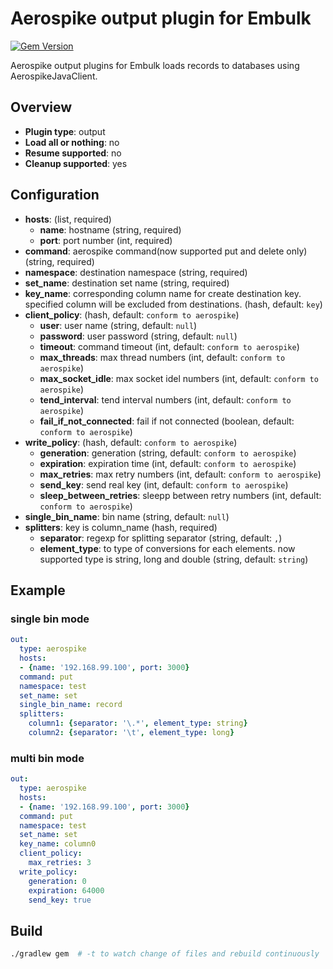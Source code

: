 # Aerospike output plugin for Embulk

[![Gem Version](https://badge.fury.io/rb/embulk-output-aerospike.svg)](https://badge.fury.io/rb/embulk-output-aerospike)

Aerospike output plugins for Embulk loads records to databases using AerospikeJavaClient.

## Overview

* **Plugin type**: output
* **Load all or nothing**: no
* **Resume supported**: no
* **Cleanup supported**: yes

## Configuration

- **hosts**: (list, required)
  - **name**: hostname (string, required)
  - **port**: port number (int, required)
- **command**: aerospike command(now supported put and delete only) (string, required)
- **namespace**: destination namespace (string, required)
- **set_name**: destination set name (string, required)
- **key_name**: corresponding column name for create destination key. specified column will be excluded from destinations. (hash, default: `key`)
- **client_policy**: (hash, default: `conform to aerospike`)
  - **user**: user name (string, default: `null`)
  - **password**: user password (string, default: `null`)
  - **timeout**: command timeout (int, default: `conform to aerospike`)
  - **max_threads**: max thread numbers (int, default: `conform to aerospike`)
  - **max_socket_idle**: max socket idel numbers (int, default: `conform to aerospike`)
  - **tend_interval**: tend interval numbers (int, default: `conform to aerospike`)
  - **fail_if_not_connected**: fail if not connected (boolean, default: `conform to aerospike`)
- **write_policy**: (hash, default: `conform to aerospike`)
  - **generation**: generation (string, default: `conform to aerospike`)
  - **expiration**: expiration time (int, default: `conform to aerospike`)
  - **max_retries**: max retry numbers (int, default: `conform to aerospike`)
  - **send_key**: send real key (int, default: `conform to aerospike`)
  - **sleep_between_retries**: sleepp between retry numbers (int, default: `conform to aerospike`)
- **single_bin_name**: bin name (string, default: `null`)
- **splitters**: key is column_name (hash, required)
  - **separator**: regexp for splitting separator (string, default: `,`)
  - **element_type**: to type of conversions for each elements. now supported type is string, long and double (string, default: `string`)

## Example

### single bin mode

```yaml
out:
  type: aerospike
  hosts:
  - {name: '192.168.99.100', port: 3000}
  command: put
  namespace: test
  set_name: set
  single_bin_name: record
  splitters:
    column1: {separator: '\.*', element_type: string}
    column2: {separator: '\t', element_type: long}

```

### multi bin mode

```yaml
out:
  type: aerospike
  hosts:
  - {name: '192.168.99.100', port: 3000}
  command: put
  namespace: test
  set_name: set
  key_name: column0
  client_policy:
    max_retries: 3
  write_policy:
    generation: 0
    expiration: 64000
    send_key: true
```



## Build

```sh
./gradlew gem  # -t to watch change of files and rebuild continuously
```
